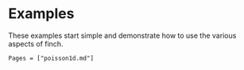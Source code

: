 # Examples

These examples start simple and demonstrate how to use the various aspects of finch.

```@contents
Pages = ["poisson1d.md"]
```
